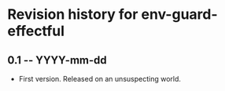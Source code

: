 # Revision history for env-guard-effectful

## 0.1 -- YYYY-mm-dd

* First version. Released on an unsuspecting world.
